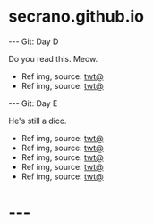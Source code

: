 # secrano.github.io

--- Git: Day D

Do you read this. Meow.

- Ref img, source: [twt@](https://x.com/onepiecepanel/status/1804498430632321135)
- Ref img, source: [twt@](https://x.com/eatsleep1111/status/1805185108271387029)

--- Git: Day E

He's still a dicc.

- Ref img, source: [twt@](https://x.com/rogerlmaoo/status/1804933518562406738)
- Ref img, source: [twt@](https://x.com/_nineer/status/1805496896074514767)
- Ref img, source: [twt@](https://x.com/ACPraiseTheFrom/status/1805232149852811747)
- Ref img, source: [twt@](https://x.com/AMAZlNGNATURE/status/1805398041152688219)
- Ref img, source: [twt@](https://x.com/asteroid_ill/status/1805202202212082170)

# ---
